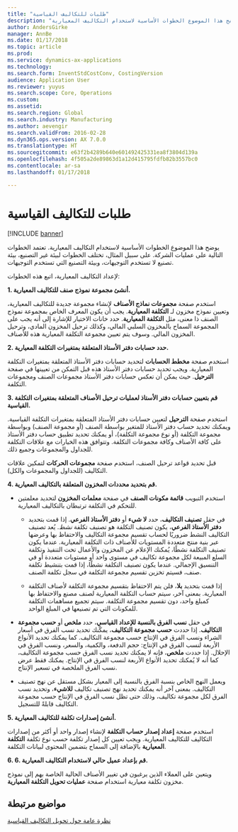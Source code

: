 ```yaml
---
title: "طلبات للتكاليف القياسية"
description: "يوضح هذا الموضوع الخطوات الأساسية لاستخدام التكاليف المعيارية."
author: AndersGirke
manager: AnnBe
ms.date: 01/17/2018
ms.topic: article
ms.prod: 
ms.service: dynamics-ax-applications
ms.technology: 
ms.search.form: InventStdCostConv, CostingVersion
audience: Application User
ms.reviewer: yuyus
ms.search.scope: Core, Operations
ms.custom: 
ms.assetid: 
ms.search.region: Global
ms.search.industry: Manufacturing
ms.author: aevengir
ms.search.validFrom: 2016-02-28
ms.dyn365.ops.version: AX 7.0.0
ms.translationtype: HT
ms.sourcegitcommit: e63f2b4289b640e601492425331ea8f3804d139a
ms.openlocfilehash: 4f505a2de89863d1a12d415795fdfb82b3557bc0
ms.contentlocale: ar-sa
ms.lasthandoff: 01/17/2018

---
```


# <a name="prerequisites-for-standard-costs"></a>طلبات للتكاليف القياسية

[!INCLUDE [banner](../includes/banner.md)]

يوضح هذا الموضوع الخطوات الأساسية لاستخدام التكاليف المعيارية. تعتمد الخطوات التالية على عمليات الشركة. على سبيل المثال، تختلف الخطوات لبيئة غير التصنيع، بيئة تصنيع لا تستخدم التوجيهات، وبيئة التصنيع التي تستخدم التوجيهات. 

لإعداد التكاليف المعيارية، اتبع هذه الخطوات:

**1. أنشئ مجموعة نموذج صنف للتكاليف المعيارية.**

استخدم صفحة **مجموعات نماذج الأصناف** لإنشاء مجموعة جديدة للتكاليف المعيارية، وتعيين نموذج مخزون لـ **التكلفة المعيارية**. يجب أن يكون المعرف الخاص بمجموعة نموذج الصنف ذا معنى، مثل **التكلفة المعيارية**. حدد خانات الاختيار للإشارة إلى أنه يجب على المجموعة السماح بالمخزون السلبي المالي، وكذلك ترحيل المخزون المادي، وترحيل المخزون المالي. وسوف يتم تعيين مجموعة التكلفة المعيارية هذه للأصناف.

**2. حدد حسابات دفتر الأستاذ المتعلقة بمتغيرات التكلفة المعيارية.** 

استخدم صفحة **مخطط الحسابات** لتحديد حسابات دفتر الأستاذ المتعلقة بمتغيرات التكلفة المعيارية. ويجب تحديد حسابات دفتر الأستاذ هذه قبل التمكن من تعيينها في صفحة **الترحيل**. حيث يمكن أن تعكس حسابات دفتر الأستاذ مجموعات الصنف ومجموعات التكلفة.

**3. قم بتعيين حسابات دفتر الأستاذ لعمليات ترحيل الأصناف المتعلقة بمتغيرات التكلفة القياسية.** 

استخدم صفحة **الترحيل** لتعيين حسابات دفتر الأستاذ المتعلقة بمتغيرات التكلفة القياسية. ويمكنك تحديد حساب دفتر الأستاذ للمتغير بواسطة الصنف (أو مجموعة الصنف) وبواسطة مجموعة التكلفة (أو نوع مجموعة التكلفة)، أو يمكنك تحديد تطبيق حساب دفتر الأستاذ على كافة الأصناف وكافة مجموعات التكلفة. وتتوافق هذه الخيارات مع علاقات التكلفة للجداول والمجموعات وجميع ذلك. 

قبل تحديد قواعد ترحيل الصنف، استخدم صفحة **مجموعات الحركات** لتمكين علاقات التكاليف (للجداول والمجموعات والكل).

**4. قم بتحديد محددات المخزون المتعلقة بالتكاليف المعيارية.** 

-  استخدم التبويب **قائمة مكونات الصنف** في صفحة **معلمات المخزون** لتحديد معلمتين للتحكم في التكلفة ترتبطان بالتكاليف المعيارية. 

    -  في حقل **تصنيف التكاليف**، حدد **لا شيء** أو **دفتر الأستاذ الفرعي**. إذا قمت بتحديد **دفتر الأستاذ الفرعي**، يكون تصنيف التكلفة هو تصنيف تكلفة *نشط*. يُعد تصنيف التكاليف النشط ضروريًا لحساب تقسيم مجموعة التكاليف والاحتفاظ بها وعرضها عبر بنية منتج متعددة المستويات للأصناف ذات التكلفة المعيارية. عندما يكون تصنيف التكلفة نشطًا، يُمكنك الإعلام عن المخزون والأعمال تحت التنفيذ وتكلفة السلع المبيعة لكل مجموعة تكاليف في مستوى واحد أو مستويات متعددة أو في التنسيق الإجمالي. عندما يكون تصنيف التكلفة نشطًا، إذا قمت بتنشيط تكلفة صنف، فسيتم تخزين تقسيم مجموعة التكلفة في سجل تكلفة الصنف. 

    -  إذا قمت بتحديد **بلا**، فلن يتم الاحتفاظ بتقسيم مجموعة التكلفة لأصناف التكلفة المعيارية. بمعنى آخر، سيتم حساب التكلفة المعيارية لصنف مصنع والاحتفاظ بها كمبلغ واحد، دون تقسيم مجموعة التكلفة. سيتم تجميع مساهمات التكلفة للمكونات التي تم تصنيعها في المبلغ الواحد.

-  في حقل **نسب الفرق بالنسبة للإعداد القياسي**، حدد **ملخص** أو **حسب مجموعة التكاليف‬**. إذا حددت **حسب مجموعة التكاليف**، يمكّنك تحديد نسب الفرق في أسعار الشراء ونسب الفرق في الإنتاج حسب مجموعة التكاليف. كما يمكنك تحديد الأنواع الأربعة لنسب الفرق في الإنتاج: حجم الدفعة، والكمية، والسعر، ونسب الفرق في الإحلال. إذا حددت **ملخص**، فإنه لا يمكنك تحديد نسب الفرق حسب مجموعة التكاليف، كما أنه لا يُمكنك تحديد الأنواع الأربعة لنسب الفرق في الإنتاج. يمكنك فقط عرض نسب الفرق الملخصة في تسعير الإنتاج.

-  ويعمل النهج الخاص بنسبة الفرق بالنسبة إلى المعيار بشكل مستقل عن نهج تصنيف التكاليف. بمعنى آخر أنه يمكنك تحديد نهج تصنيف تكاليف **للاشيء**، وتحديد نسب الفرق لكل مجموعة تكاليف، وذلك حتى تظل نسب الفرق في الإنتاج حسب مجموعة التكاليف قابلةً للتسجيل.

**5. أنشئ إصدارات تكلفة للتكاليف المعيارية.** 

استخدم صفحة **إعداد إصدار حساب التكلفة‬** لإنشاء إصدار واحد أو أكثر من إصدارات التكاليف للتكاليف المعيارية. ويجب تعيين كل إصدار تكلفة حسب نوع تكلفة **التكلفة المعيارية** بالإضافة إلى السماح بتضمين المحتوى لبيانات التكلفة.

**6. 6. قم بإعداد عميل حالي لاستخدام التكاليف المعيارية.** 

ويتعين على العملاء الذين يرغبون في تغيير الأصناف الحالية الخاصة بهم إلى نموذج مخزون تكلفة معيارية استخدام صفحة **عمليات تحويل التكلفة المعيارية**.


<a name="related-topics"></a>مواضيع مرتبطة
--------

[نظرة عامة حول تحويل التكاليف القياسية](standard-cost-conversion-overview.md)


